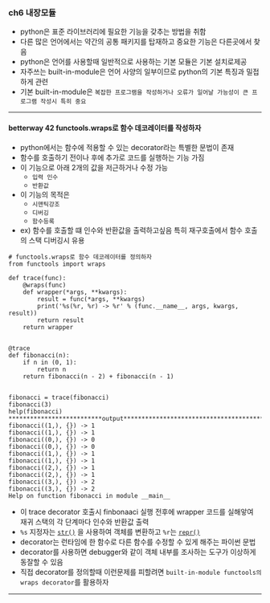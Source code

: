 ﻿### ch6 내장모듈
- python은 표준 라이브러리에 필요한 기능을 갖추는 방법을 취함
- 다른 많은 언어에서는 약간의 공통 패키지를 탑재하고 중요한 기능은 다른곳에서 찾음
- python은 언어를 사용할때 일반적으로 사용하는 기본 모듈은 기본 설치로제공
- 자주쓰는 built-in-module은 언어 사양의 일부이므로 python의 기본 특징과 밀접하게 관련
- 기본 built-in-module은 `복잡한 프로그램을 작성하거나 오류가 일어날 가능성이 큰 프로그램 작성시 특히 중요`
---
#### betterway 42 functools.wraps로 함수 데코레이터를 작성하자
- python에서는 함수에 적용할 수 있는 decorator라는 특별한 문법이 존재
- 함수를 호출하기 전이나 후에 추가로 코드를 실행하는 기능 가짐
- 이 기능으로 아래 2개의 값을 저근하거나 수정 가능
	- `입력 인수`
	- `반환값`
- 이 기능의 목적은
	- `시맨틱강조`
	- `디버깅`
	- `함수등록`
- ex) 함수를 호출할 떄 인수와 반환값을 출력하고싶음 특히 재구호출에서 함수 호출의 스택 디버깅시 유용
```
# functools.wraps로 함수 데코레이터를 정의하자  
from functools import wraps  
  
def trace(func):  
    @wraps(func)  
    def wrapper(*args, **kwargs):  
        result = func(*args, **kwargs)  
        print('%s(%r, %r) -> %r' % (func.__name__, args, kwargs, result))  
        return result  
    return wrapper  
  
  
@trace  
def fibonacci(n):  
    if n in (0, 1):  
        return n  
    return fibonacci(n - 2) + fibonacci(n - 1)  
  
  
fibonacci = trace(fibonacci)  
fibonacci(3)  
help(fibonacci)
**************************output*****************************************'
fibonacci((1,), {}) -> 1
fibonacci((1,), {}) -> 1
fibonacci((0,), {}) -> 0
fibonacci((0,), {}) -> 0
fibonacci((1,), {}) -> 1
fibonacci((1,), {}) -> 1
fibonacci((2,), {}) -> 1
fibonacci((2,), {}) -> 1
fibonacci((3,), {}) -> 2
fibonacci((3,), {}) -> 2
Help on function fibonacci in module __main__

```
- 이 trace decorator 호출시 finbonaaci 실행 전후에 wrapper 코드를 실해앟여 재귀 스택의 각 단계마다 인수와 반환값 출력
- `%s` 지정자는 [`str()`](https://docs.python.org/2/library/functions.html#str) 을 사용하여 객체를 변환하고 `%r`는 [`repr()`](https://docs.python.org/2/library/functions.html#repr)
- decorator는 런타임에 한 함수로 다른 함수를 수정할 수 있게 해주는 파이썬 문법
- decorator를 사용하면 debugger와 같이 객체 내부를 조사하는 도구가 이상하게 동잘할 수 있음
- 직접 decorator를 정의할때 이런문제를 피할려면 `built-in-module functools의 wraps decorator`를 활용하자
---
